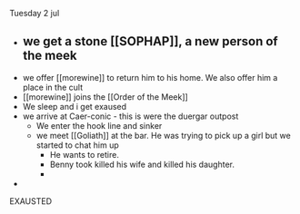 Tuesday 2 jul
- we get a stone [[SOPHAP]], a new person of the meek
	- 
- we offer [[morewine]] to return him to his home. We also offer him a place in the cult
- [[morewine]] joins the [[Order of the Meek]]
- We sleep and i get exaused
- we arrive at Caer-conic - this is were the duergar outpost
	- We enter the hook line and sinker 
	- we meet [[Goliath]] at the bar. He was trying to pick up a girl but we started to chat him up
		- He wants to retire.
		- Benny took killed his wife and killed his daughter.
		- 
- 












EXAUSTED